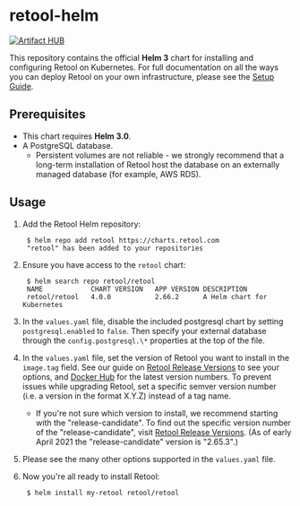 # retool-helm

[![Artifact HUB](https://img.shields.io/endpoint?url=https://artifacthub.io/badge/repository/retool)](https://artifacthub.io/packages/search?repo=retool)

This repository contains the official **Helm 3** chart for installing and configuring
Retool on Kubernetes. For full documentation on all the ways you can deploy
Retool on your own infrastructure, please see the [Setup
Guide](https://docs.retool.com/docs/setup-instructions).

## Prerequisites

* This chart requires **Helm 3.0**.
* A PostgreSQL database.
  * Persistent volumes are not reliable - we strongly recommend that a long-term
  installation of Retool host the database on an externally managed database (for example, AWS RDS).

## Usage
1. Add the Retool Helm repository:

        $ helm repo add retool https://charts.retool.com
        "retool" has been added to your repositories

2. Ensure you have access to the `retool` chart:

        $ helm search repo retool/retool
        NAME         	CHART VERSION	APP VERSION	DESCRIPTION                
        retool/retool	4.0.0        	2.66.2     	A Helm chart for Kubernetes

2. In the `values.yaml` file, disable the included postgresql chart by setting `postgresql.enabled` to `false`. Then specify your external database through the `config.postgresql.\*` properties at the top of the file.

3. In the `values.yaml` file, set the version of Retool you want to install in the `image.tag` field. See our guide on [Retool Release Versions](https://docs.retool.com/docs/updating-retool-on-premise#retool-release-versions) to see your options, and [Docker Hub](https://hub.docker.com/r/tryretool/backend/tags) for the latest version numbers. To prevent issues while upgrading Retool, set a specific semver version number (i.e. a version in the format X.Y.Z) instead of a tag name.
    * If you're not sure which version to install, we recommend starting with the "release-candidate". To find out the specific version number of the "release-candidate", visit [Retool Release Versions](https://docs.retool.com/docs/updating-retool-on-premise#retool-release-versions). (As of early April 2021 the "release-candidate" version is "2.65.3".)

4. Please see the many other options supported in the `values.yaml` file.

5. Now you're all ready to install Retool:

        $ helm install my-retool retool/retool
